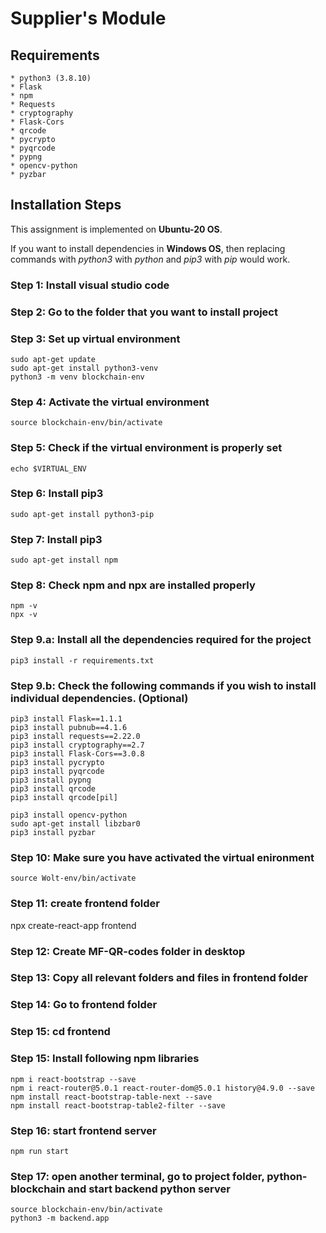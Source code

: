 # Supplier's Module <a name="TOP"></a>

## Requirements

    * python3 (3.8.10)
    * Flask
    * npm
    * Requests
    * cryptography
    * Flask-Cors
    * qrcode
    * pycrypto
    * pyqrcode
    * pypng
    * opencv-python
    * pyzbar

## Installation Steps

This assignment is implemented on **Ubuntu-20 OS**.

If you want to install dependencies in **Windows OS**, then replacing commands with _python3_ with _python_ and _pip3_ with _pip_ would work.

### Step 1: Install visual studio code

### Step 2: Go to the folder that you want to install project

### Step 3: Set up virtual environment

```
sudo apt-get update
sudo apt-get install python3-venv
python3 -m venv blockchain-env
```

### Step 4: Activate the virtual environment

```
source blockchain-env/bin/activate
```

### Step 5: Check if the virtual environment is properly set

```
echo $VIRTUAL_ENV
```

### Step 6: Install pip3

```
sudo apt-get install python3-pip
```

### Step 7: Install pip3

```
sudo apt-get install npm
```

### Step 8: Check npm and npx are installed properly

``` 
npm -v
npx -v
```

### Step 9.a: Install all the dependencies required for the project

```
pip3 install -r requirements.txt
```

### Step 9.b: Check the following commands if you wish to install individual dependencies. (Optional)

```
pip3 install Flask==1.1.1
pip3 install pubnub==4.1.6
pip3 install requests==2.22.0
pip3 install cryptography==2.7
pip3 install Flask-Cors==3.0.8
pip3 install pycrypto
pip3 install pyqrcode
pip3 install pypng
pip3 install qrcode
pip3 install qrcode[pil]

pip3 install opencv-python
sudo apt-get install libzbar0
pip3 install pyzbar
```

### Step 10: Make sure you have activated the virtual enironment

```
source Wolt-env/bin/activate
```


### Step 11: create frontend folder
npx create-react-app frontend

### Step 12: Create MF-QR-codes folder in desktop
### Step 13: Copy all relevant folders and files in frontend folder
### Step 14: Go to frontend folder
### Step 15: cd frontend

### Step 15: Install following npm libraries
```
npm i react-bootstrap --save
npm i react-router@5.0.1 react-router-dom@5.0.1 history@4.9.0 --save
npm install react-bootstrap-table-next --save
npm install react-bootstrap-table2-filter --save
```

### Step 16: start frontend server

```  
npm run start
```

### Step 17: open another terminal, go to project folder, python-blockchain and start backend python server

```
source blockchain-env/bin/activate
python3 -m backend.app
```
